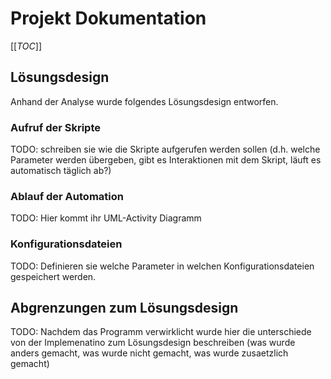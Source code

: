 # Projekt Dokumentation

[[_TOC_]]

## Lösungsdesign
Anhand der Analyse wurde folgendes Lösungsdesign entworfen.

### Aufruf der Skripte

TODO: schreiben sie wie die Skripte aufgerufen werden sollen (d.h. welche Parameter werden übergeben, gibt es Interaktionen mit dem Skript, läuft es automatisch täglich ab?)

### Ablauf der Automation

TODO: Hier kommt ihr UML-Activity Diagramm

### Konfigurationsdateien

TODO: Definieren sie welche Parameter in welchen Konfigurationsdateien gespeichert werden.

## Abgrenzungen zum Lösungsdesign

TODO: Nachdem das Programm verwirklicht wurde hier die unterschiede von der Implemenatino zum Lösungsdesign beschreiben (was wurde anders gemacht, was wurde nicht gemacht, was wurde zusaetzlich gemacht)